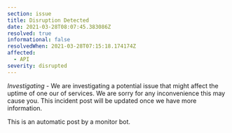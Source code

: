 ```yaml
---
section: issue
title: Disruption Detected
date: 2021-03-28T08:07:45.383086Z
resolved: true
informational: false
resolvedWhen: 2021-03-28T07:15:18.174174Z
affected:
  - API
severity: disrupted
---
```

*Investigating* - We are investigating a potential issue that might affect the uptime of one our of services. We are sorry for any inconvenience this may cause you. This incident post will be updated once we have more information.

This is an automatic post by a monitor bot.
        